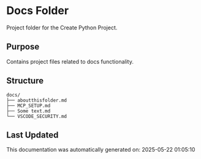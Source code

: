<!-- filepath: /home/michaelnewham/bin/python_projects/create_python_project/docs/aboutthisfolder.md -->
# Docs Folder

Project folder for the Create Python Project.

## Purpose

Contains project files related to docs functionality.

## Structure

```
docs/
├── aboutthisfolder.md
├── MCP_SETUP.md
├── Some text.md
└── VSCODE_SECURITY.md
```

## Last Updated

This documentation was automatically generated on: 2025-05-22 01:05:10
